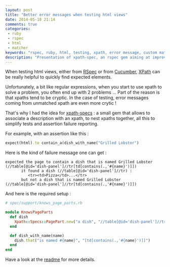 ```yaml
---
layout: post
title: "Better error messages when testing html views"
date: 2014-05-18 21:14
comments: true
categories:
 - ruby
 - rspec
 - html
 - matcher
keywords: "rspec, ruby, html, testing, xpath, error message, custom matchers"
description: "Presentation of xpath-spec, an rspec gem aiming at improving error messages when testing html views with xpath"
---
```

When testing html views, either from [RSpec](http://rspec.info/) or from [Cucumber](http://rspec.info/), [XPath](http://fr.wikipedia.org/wiki/XPath) can be really helpful to quickly find expected elements.

Unfortunately, a bit like regular expressions, when you start to use xpath to solve a problem, you often end up with 2 problems ... Part of the reason is that xpaths tend to be cryptic. In the case of testing, error messages coming from unmatched xpath are even more crytic !

That's why I had the idea for [xpath-specs](https://github.com/philou/xpath-specs) : a small gem that allows to associate a description with an xpath, to nest xpaths together, all this to simplify tests and assertion failure reporting.

For example, with an assertion like this :

```ruby
expect(html).to contain_a(dish_with_name("Grilled Lobster")
```

Here is the kind of failure message one can get :

```
expected the page to contain a dish that is named Grilled Lobster (//table[@id='dish-panel']//tr[td[contains(.,'#{name}')]])
       it found a dish (//table[@id='dish-panel']//tr) :
          <tr><td>Pizza</td>...</tr>
       but not a dish that is named Grilled Lobster (//table[@id='dish-panel']//tr[td[contains(.,'#{name}')]])
```

And here is the required setup :

```ruby
# spec/support/knows_page_parts.rb

module KnowsPageParts
  def dish
    Xpath::Specs::PagePart.new("a dish", "//table[@id='dish-panel']//tr")
  end

  def dish_with_name(name)
    dish.that("is named #{name}", "[td[contains(.,'#{name}')]]")
  end
end

```

Have a look at the [readme](https://github.com/philou/xpath-specs) for more details.
